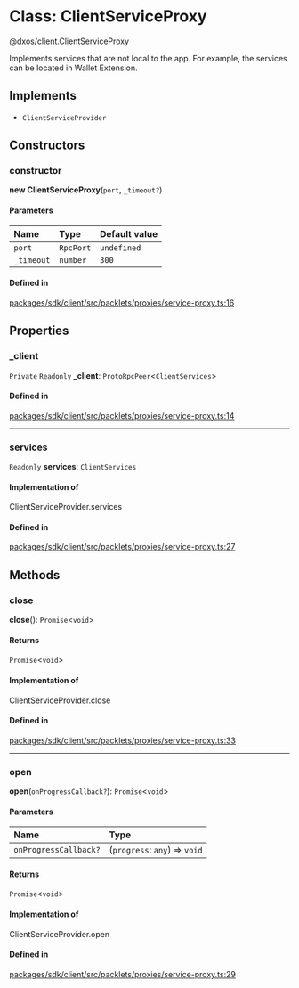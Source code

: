 # Class: ClientServiceProxy

[@dxos/client](../modules/dxos_client.md).ClientServiceProxy

Implements services that are not local to the app.
For example, the services can be located in Wallet Extension.

## Implements

- `ClientServiceProvider`

## Constructors

### constructor

**new ClientServiceProxy**(`port`, `_timeout?`)

#### Parameters

| Name | Type | Default value |
| :------ | :------ | :------ |
| `port` | `RpcPort` | `undefined` |
| `_timeout` | `number` | `300` |

#### Defined in

[packages/sdk/client/src/packlets/proxies/service-proxy.ts:16](https://github.com/dxos/dxos/blob/main/packages/sdk/client/src/packlets/proxies/service-proxy.ts#L16)

## Properties

### \_client

 `Private` `Readonly` **\_client**: `ProtoRpcPeer`<`ClientServices`\>

#### Defined in

[packages/sdk/client/src/packlets/proxies/service-proxy.ts:14](https://github.com/dxos/dxos/blob/main/packages/sdk/client/src/packlets/proxies/service-proxy.ts#L14)

___

### services

 `Readonly` **services**: `ClientServices`

#### Implementation of

ClientServiceProvider.services

#### Defined in

[packages/sdk/client/src/packlets/proxies/service-proxy.ts:27](https://github.com/dxos/dxos/blob/main/packages/sdk/client/src/packlets/proxies/service-proxy.ts#L27)

## Methods

### close

**close**(): `Promise`<`void`\>

#### Returns

`Promise`<`void`\>

#### Implementation of

ClientServiceProvider.close

#### Defined in

[packages/sdk/client/src/packlets/proxies/service-proxy.ts:33](https://github.com/dxos/dxos/blob/main/packages/sdk/client/src/packlets/proxies/service-proxy.ts#L33)

___

### open

**open**(`onProgressCallback?`): `Promise`<`void`\>

#### Parameters

| Name | Type |
| :------ | :------ |
| `onProgressCallback?` | (`progress`: `any`) => `void` |

#### Returns

`Promise`<`void`\>

#### Implementation of

ClientServiceProvider.open

#### Defined in

[packages/sdk/client/src/packlets/proxies/service-proxy.ts:29](https://github.com/dxos/dxos/blob/main/packages/sdk/client/src/packlets/proxies/service-proxy.ts#L29)
